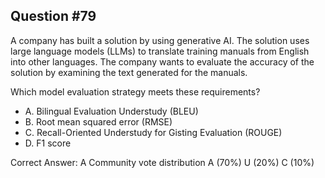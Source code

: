 ## Question #79

A company has built a solution by using generative AI. The solution uses large language models (LLMs) to translate training manuals from English into other languages. The company wants to evaluate the accuracy of the solution by examining the text generated for the manuals.

Which model evaluation strategy meets these requirements?

- A. Bilingual Evaluation Understudy (BLEU)
- B. Root mean squared error (RMSE)
- C. Recall-Oriented Understudy for Gisting Evaluation (ROUGE)
- D. F1 score 

Correct Answer: 
A Community vote distribution A (70%) U (20%) C (10%)